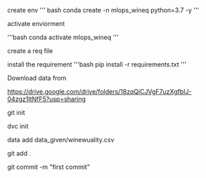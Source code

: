 create env
''' bash
conda create -n mlops_wineq python=3.7 -y
'''

activate enviorment

'''bash
conda activate mlops_wineq
'''

create a req file

install the requirement
'''bash
pip install -r requirements.txt
'''

Download data from

https://drive.google.com/drive/folders/18zqQiCJVgF7uzXgfbIJ-04zgz1ItNfF5?usp=sharing

git init

dvc init

data add data_given/winewuality.csv

git add .

git commit -m "first commit"

